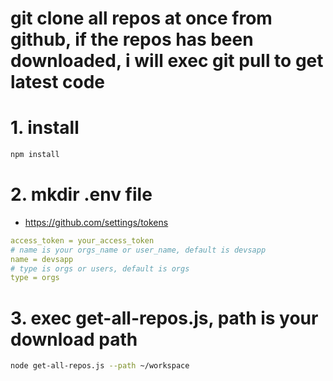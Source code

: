 # git clone all repos at once from github, if the repos has been downloaded, i will exec git pull to get latest code

# 1. install

```bash
npm install
```

# 2. mkdir .env file

- https://github.com/settings/tokens

```yaml
access_token = your_access_token
# name is your orgs_name or user_name, default is devsapp
name = devsapp
# type is orgs or users, default is orgs
type = orgs
```

# 3. exec get-all-repos.js, path is your download path

```bash
node get-all-repos.js --path ~/workspace
```
